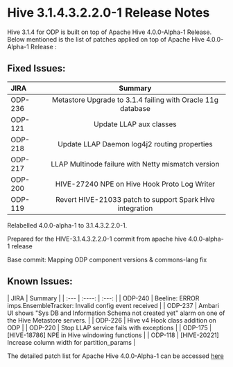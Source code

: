 # Hive 3.1.4.3.2.2.0-1 Release Notes

 

Hive 3.1.4 for ODP is built on top of Apache Hive 4.0.0-Alpha-1 Release. Below mentioned is the list of patches applied on top of Apache Hive 4.0.0-Alpha-1 Release :

 

## Fixed Issues:

 
| JIRA      | Summary     |
| :---      | :---: |
| ODP-236   | Metastore Upgrade to 3.1.4 failing with Oracle 11g database   |
| ODP-121   | Update LLAP aux classes      |
| ODP-218   | Update LLAP Daemon log4j2 routing properties      |
| ODP-217   | LLAP Multinode failure with Netty mismatch version      |
| ODP-200   | HIVE-27240 NPE on Hive Hook Proto Log Writer      |
| ODP-119   | Revert HIVE-21033 patch to support Spark Hive integration      |


Relabelled 4.0.0-alpha-1 to 3.1.4.3.2.2.0-1.

Prepared for the HIVE-3.1.4.3.2.2.0-1 commit from apache hive 4.0.0-alpha-1 release

Base commit: Mapping ODP component versions & commons-lang fix 

## Known Issues:

 | JIRA     | Summary     |
| :---        |    :----:   |          :---: |
| ODP-240     | Beeline: ERROR imps.EnsembleTracker: Invalid config event received   |
| ODP-237   | Ambari UI shows "Sys DB and Information Schema not created yet" alarm on one of the Hive Metastore servers.      |
| ODP-226   | Hive v4 Hook class addition on ODP      |
| ODP-220   | Stop LLAP service fails with exceptions      |
| ODP-175   | [HIVE-18786] NPE in Hive windowing functions      |
| ODP-118   | [HIVE-20221] Increase column width for partition_params      |


  
The detailed patch list for Apache Hive 4.0.0-Alpha-1 can be accessed [here](https://issues.apache.org/jira/secure/ReleaseNote.jspa?version=12351399&styleName=Html&projectId=12310843)